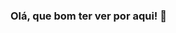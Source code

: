 ### Olá, que bom ter ver por aqui! 👋

<!--
**junioorns/junioorns** is a ✨ _special_ ✨ repository because its `README.md` (this file) appears on your GitHub profile.

Here are some ideas to get you started:

<p>Bem vindo a minha página! </br> Me chamo Hélio Charles , Desenvolvedor FrontEnd Jr de <img src="https://cdn-icons-png.flaticon.com/512/197/197560.png" width="13"/> <b>Dom Basílio, Bahia</b><img src="https://cdn-icons-png.flaticon.com/512/197/197564.png" width="13"/>
- 👯 I’m looking to collaborate on ...
- 🤔 I’m looking for help with ...
- 💬 Ask me about ...
- 📫 How to reach me: ...
- 😄 Pronouns: ...
- ⚡ Fun fact: ...
-->
